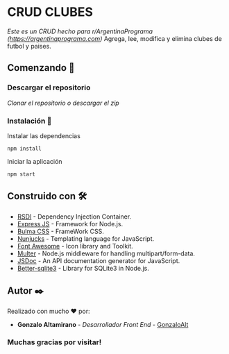 # CRUD CLUBES

_Este es un CRUD hecho para r/ArgentinaPrograma (https://argentinaprograma.com)_
Agrega, lee, modifica y elimina clubes de futbol y paises.

## Comenzando 🚀

### Descargar el repositorio

_Clonar el repositorio o descargar el zip_

### Instalación 🔧

Instalar las dependencias

```
npm install
```

Iniciar la aplicación

```
npm start
```

## Construido con 🛠️

- [RSDI](https://github.com/radzserg/rsdi) - Dependency Injection Container.
- [Express JS](https://bulma.io/) - Framework for Node.js.
- [Bulma CSS](https://bulma.io/) - FrameWork CSS.
- [Nunjucks](https://mozilla.github.io/nunjucks/) - Templating language for JavaScript.
- [Font Awesome](https://fontawesome.com/) - Icon library and Toolkit.
- [Multer](https://github.com/expressjs/multer) - Node.js middleware for handling multipart/form-data.
- [JSDoc](https://jsdoc.app/) - An API documentation generator for JavaScript.
- [Better-sqlite3](https://github.com/WiseLibs/better-sqlite3) - Library for SQLite3 in Node.js.



## Autor ✒️

Realizado con mucho ❤️ por:

- **Gonzalo Altamirano** - _Desarrollador Front End_ - [GonzaloAlt](https://github.com/GonzaloAlt/)

### Muchas gracias por visitar!

```

```
